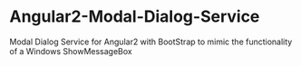 # Angular2-Modal-Dialog-Service
Modal Dialog Service for Angular2 with BootStrap to mimic the functionality of a Windows ShowMessageBox
